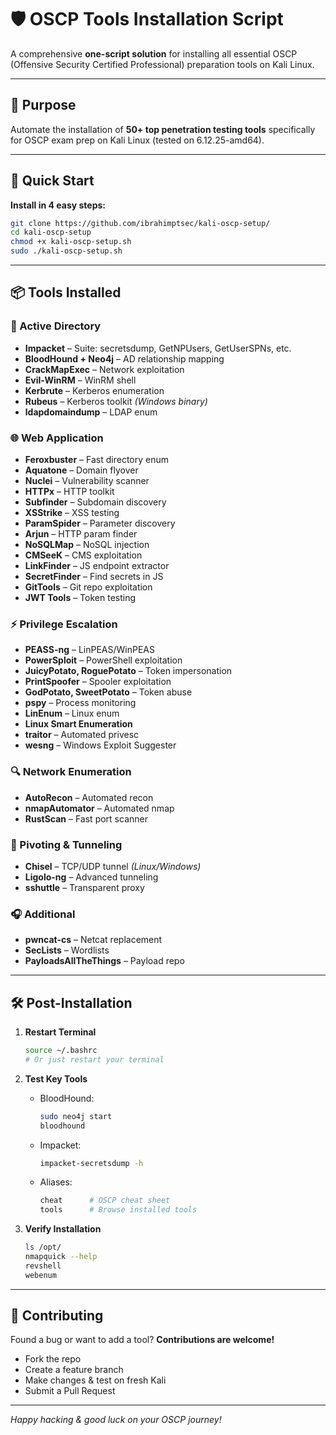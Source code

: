 # 🛡️ OSCP Tools Installation Script

A comprehensive **one-script solution** for installing all essential OSCP (Offensive Security Certified Professional) preparation tools on Kali Linux.

---

## 🎯 Purpose

Automate the installation of **50+ top penetration testing tools** specifically for OSCP exam prep on Kali Linux (tested on 6.12.25-amd64).

---

## 🚀 Quick Start

**Install in 4 easy steps:**

```bash
git clone https://github.com/ibrahimptsec/kali-oscp-setup/
cd kali-oscp-setup
chmod +x kali-oscp-setup.sh
sudo ./kali-oscp-setup.sh
```

---

## 📦 Tools Installed

### 🏢 Active Directory

- **Impacket** – Suite: secretsdump, GetNPUsers, GetUserSPNs, etc.
- **BloodHound + Neo4j** – AD relationship mapping
- **CrackMapExec** – Network exploitation
- **Evil-WinRM** – WinRM shell
- **Kerbrute** – Kerberos enumeration
- **Rubeus** – Kerberos toolkit *(Windows binary)*
- **ldapdomaindump** – LDAP enum

### 🌐 Web Application

- **Feroxbuster** – Fast directory enum
- **Aquatone** – Domain flyover
- **Nuclei** – Vulnerability scanner
- **HTTPx** – HTTP toolkit
- **Subfinder** – Subdomain discovery
- **XSStrike** – XSS testing
- **ParamSpider** – Parameter discovery
- **Arjun** – HTTP param finder
- **NoSQLMap** – NoSQL injection
- **CMSeeK** – CMS exploitation
- **LinkFinder** – JS endpoint extractor
- **SecretFinder** – Find secrets in JS
- **GitTools** – Git repo exploitation
- **JWT Tools** – Token testing

### ⚡ Privilege Escalation

- **PEASS-ng** – LinPEAS/WinPEAS
- **PowerSploit** – PowerShell exploitation
- **JuicyPotato, RoguePotato** – Token impersonation
- **PrintSpoofer** – Spooler exploitation
- **GodPotato, SweetPotato** – Token abuse
- **pspy** – Process monitoring
- **LinEnum** – Linux enum
- **Linux Smart Enumeration**
- **traitor** – Automated privesc
- **wesng** – Windows Exploit Suggester

### 🔍 Network Enumeration

- **AutoRecon** – Automated recon
- **nmapAutomator** – Automated nmap
- **RustScan** – Fast port scanner

### 🔄 Pivoting & Tunneling

- **Chisel** – TCP/UDP tunnel *(Linux/Windows)*
- **Ligolo-ng** – Advanced tunneling
- **sshuttle** – Transparent proxy

### 🎧 Additional

- **pwncat-cs** – Netcat replacement
- **SecLists** – Wordlists
- **PayloadsAllTheThings** – Payload repo

---

## 🛠️ Post-Installation

1. **Restart Terminal**
   ```bash
   source ~/.bashrc
   # Or just restart your terminal
   ```

2. **Test Key Tools**
   - BloodHound:
     ```bash
     sudo neo4j start
     bloodhound
     ```
   - Impacket:
     ```bash
     impacket-secretsdump -h
     ```
   - Aliases:
     ```bash
     cheat      # OSCP cheat sheet
     tools      # Browse installed tools
     ```

3. **Verify Installation**
   ```bash
   ls /opt/
   nmapquick --help
   revshell
   webenum
   ```

---

## 🤝 Contributing

Found a bug or want to add a tool? **Contributions are welcome!**

- Fork the repo
- Create a feature branch
- Make changes & test on fresh Kali
- Submit a Pull Request

---

*Happy hacking & good luck on your OSCP journey!*
